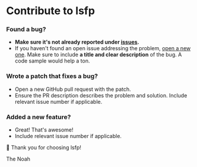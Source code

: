 # Contribute to lsfp

### Found a bug?
- **Make sure it's not already reported under [issues](https://github.com/The-Noah/lsfp/issues).**
- If you haven't found an open issue addressing the problem, [open a new one](https://github.com/The-Noah/lsfp/issues/new?assignees=&labels=bug&template=bug_report.md&title=). Make sure to include **a title and clear description** of the bug. A code sample would help a ton.

### Wrote a patch that fixes a bug?
- Open a new GitHub pull request with the patch.
- Ensure the PR description describes the problem and solution. Include relevant issue number if applicable.

### Added a new feature?
- Great! That's awesome!
- Include relevant issue number if applicable.

💖 Thank you for choosing lsfp!

The Noah
